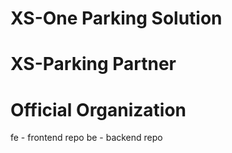 # XS-One Parking Solution
# XS-Parking Partner

# Official Organization

fe - frontend repo
be - backend repo
